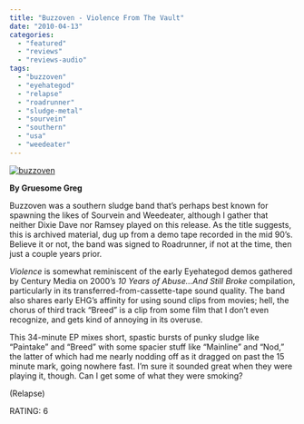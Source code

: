 ```yaml
---
title: "Buzzoven - Violence From The Vault"
date: "2010-04-13"
categories: 
  - "featured"
  - "reviews"
  - "reviews-audio"
tags: 
  - "buzzoven"
  - "eyehategod"
  - "relapse"
  - "roadrunner"
  - "sludge-metal"
  - "sourvein"
  - "southern"
  - "usa"
  - "weedeater"
---
```


[![buzzoven](http://www.hellbound.ca/wp-content/uploads/2010/04/buzzoven.jpg "buzzoven")](http://www.hellbound.ca/wp-content/uploads/2010/04/buzzoven.jpg)

**By Gruesome Greg**

Buzzoven was a southern sludge band that’s perhaps best known for spawning the likes of Sourvein and Weedeater, although I gather that neither Dixie Dave nor Ramsey played on this release. As the title suggests, this is archived material, dug up from a demo tape recorded in the mid 90’s. Believe it or not, the band was signed to Roadrunner, if not at the time, then just a couple years prior.

_Violence_ is somewhat reminiscent of the early Eyehategod demos gathered by Century Media on 2000’s _10 Years of Abuse…And Still Broke_ compilation, particularly in its transferred-from-cassette-tape sound quality. The band also shares early EHG’s affinity for using sound clips from movies; hell, the chorus of third track “Breed” is a clip from some film that I don’t even recognize, and gets kind of annoying in its overuse.

This 34-minute EP mixes short, spastic bursts of punky sludge like “Paintake” and “Breed” with some spacier stuff like “Mainline” and “Nod,” the latter of which had me nearly nodding off as it dragged on past the 15 minute mark, going nowhere fast. I’m sure it sounded great when they were playing it, though. Can I get some of what they were smoking?

(Relapse)

RATING: 6
